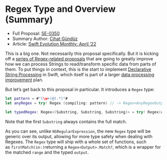 # Regex Type and Overview (Summary)

* Full Proposal: [SE-0350](https://github.com/apple/swift-evolution/blob/main/proposals/0350-regex-type-overview.md)
* Summary Author: [Cihat Gündüz](https://github.com/Jeehut)
* Article: [Swift Evolution Monthly: April ‘22](https://www.fline.dev/swift-evolution-monthly-april-22/#se-0350-regex-type-and-overview)

This is a big one. Not necessarily this proposal specifically. But it is kicking off a [series of Regex-related proposals](https://github.com/apple/swift-experimental-string-processing/blob/main/Documentation/Evolution/ProposalOverview.md?ref=fline.dev) that are going to greatly improve how we can process Strings to read/transform specific data from parts of them. To put things in context, this is the start to implement [Declarative String Processing](https://github.com/apple/swift-experimental-string-processing/blob/main/Documentation/DeclarativeStringProcessing.md?ref=fline.dev) in Swift, which itself is part of a larger [data processing improvement](https://github.com/apple/swift-experimental-string-processing/blob/main/Documentation/BigPicture.md?ref=fline.dev) plan.

But let’s get back to this proposal in particular. It introduces a `Regex` type:

```Swift
let pattern = #"(\w+)@(.*)"#
let anyRegex = try! Regex (compiling: pattern) // -> Regex<AnyRegexOutput>

let typedRegex: Regex<(Substring, Substring, Substring)> = try! Regex(compiling: pattern)
```

Note that the first `Substring` always contains the full match.

As you can see, unlike `NSRegularExpression`, the new `Regex` type will be generic over its output, allowing for more type safety when dealing with Regexes. The `Regex` type will ship with a whole set of functions, such as `firstMatch(in:)`returning a `Regex<Output>.Match?`, which is a wrapper for the matched `range` and the typed `output`.
